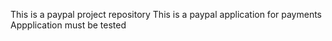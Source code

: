 This is a paypal project repository
This is a paypal application for payments
Appplication must be tested

